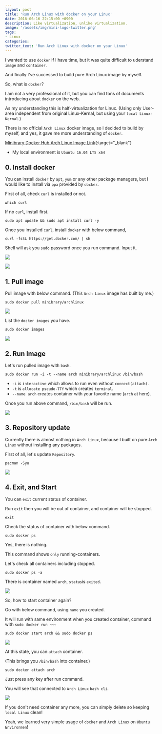 ```yaml
---
layout: post
title: 'Run Arch Linux with docker on your Linux'
date: 2016-06-16 22:15:00 +0900
description: Like virtualization, unlike virtualization.
image: '/assets/img/mini-logo-twitter.png'
tags:
- Linux
categories:
twitter_text: 'Run Arch Linux with docker on your Linux'
---
```


I wanted to use `docker` if I have time, but it was quite difficult to uderstand `image` and `container`.

And finally I've successed to build pure Arch Linux image by myself.

So, what is `docker`?

I am not a very professional of it, but you can find tons of documents introducing about `docker` on the web.

As my understanding this is half-virtualization for Linux. (Using only User-area independent from original Linux-Kernal, but using your `local Linux-Kernal`.)

There is no official `Arch Linux` docker image, so I decided to build by myself, and yes, it gave me more understanding of `docker`. 

[Minibrary Docker Hub Arch Linux Image Link](https://hub.docker.com/r/minibrary/archlinux/){:target="_blank"}

* My local environment is `Ubuntu 16.04 LTS x64`

## 0. Install docker

You can install `docker` by `apt`, `yum` or any other package managers, but I would like to install via `ppa` provided by `docker`.

First of all, check `curl` is installed or not.

```
which curl
```

If no `curl`, install first.

```
sudo apt update && sudo apt install curl -y
```

Once you installed `curl`, install `docker` with below command,

```
curl -fsSL https://get.docker.com/ | sh
```

Shell will ask you `sudo` password once you run command. Input it.

<a href="http://minibrary.com/blogimg/img-2016-0616-001.png" data-lightbox="352"><img src="http://minibrary.com/blogimg/img-2016-0616-001.png"></a>

<a href="http://minibrary.com/blogimg/img-2016-0616-002.png" data-lightbox="352"><img src="http://minibrary.com/blogimg/img-2016-0616-002.png"></a>

## 1. Pull image

Pull image with below command. (This `Arch Linux` image has built by me.)

```
sudo docker pull minibrary/archlinux
```

<a href="http://minibrary.com/blogimg/img-2016-0616-004.png" data-lightbox="352"><img src="http://minibrary.com/blogimg/img-2016-0616-004.png"></a>

List the `docker images` you have.

```
sudo docker images
```

<a href="http://minibrary.com/blogimg/img-2016-0616-005.png" data-lightbox="352"><img src="http://minibrary.com/blogimg/img-2016-0616-005.png"></a>

## 2. Run Image

Let's run pulled image with `bash`.

```
sudo docker run -i -t --name arch minibrary/archlinux /bin/bash
```

* `-i` is `interactive` which allows to run even without `connect(attach)`.
* `-t` is `allocate pseudo-TTY` which creates `terminal`.
* `--name arch` creates container with your favorite name (`arch` at here).

Once you run above command, `/bin/bash` will be run.

<a href="http://minibrary.com/blogimg/img-2016-0616-006.png" data-lightbox="352"><img src="http://minibrary.com/blogimg/img-2016-0616-006.png"></a>

## 3. Repository update

Currently there is almost nothing in `Arch Linux`, because I built on pure `Arch Linux` without installing any packages.

First of all, let's update `Repository`.

```
pacman -Syu
```

<a href="http://minibrary.com/blogimg/img-2016-0616-007.png" data-lightbox="352"><img src="http://minibrary.com/blogimg/img-2016-0616-007.png"></a>

## 4. Exit, and Start

You can `exit` current status of container.

Run `exit` then you will be out of container, and container will be stopped.

```
exit
```

Check the status of container with below command.

```
sudo docker ps
```

Yes, there is nothing.

This command shows `only` running-containers.

Let's check all containers including stopped.

```
sudo docker ps -a
```

There is container named `arch`, `status`is `exited`.

<a href="http://minibrary.com/blogimg/img-2016-0616-008.png" data-lightbox="352"><img src="http://minibrary.com/blogimg/img-2016-0616-008.png"></a>

So, how to start container again?

Go with below command, using `name` you created.

It will run with same environment when you created container, command with `sudo docker run ~~~`

```
sudo docker start arch && sudo docker ps
```

<a href="http://minibrary.com/blogimg/img-2016-0616-009.png" data-lightbox="352"><img src="http://minibrary.com/blogimg/img-2016-0616-009.png"></a>

At this state, you can `attach` container.

(This brings you `/bin/bash` into container.)

```
sudo docker attach arch
```

Just press any key after run command.

You will see that connected to `Arch Linux` `bash cli`.

<a href="http://minibrary.com/blogimg/img-2016-0616-010.png" data-lightbox="352"><img src="http://minibrary.com/blogimg/img-2016-0616-010.png"></a>

If you don't need container any more, you can simply delete so keeping `local Linux` clean!

Yeah, we learned very simple usage of `docker` and `Arch Linux` on `Ubuntu Environmen`!
